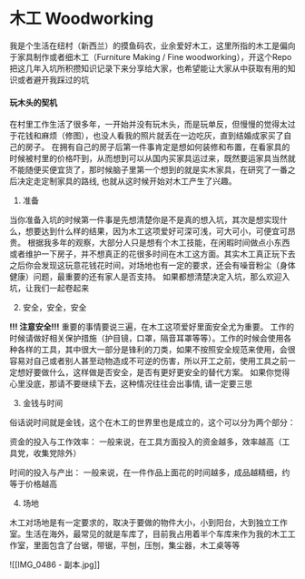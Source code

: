 # 木工 Woodworking
我是个生活在纽村（新西兰）的摸鱼码农，业余爱好木工，这里所指的木工是偏向于家具制作或者细木工（Furniture Making / Fine woodworking），开这个Repo把这几年入坑所积攒知识记录下来分享给大家，也希望能让大家从中获取有用的知识或者避开我踩过的坑

#### 玩木头的契机
在村里工作生活了很多年，一开始并没有玩木头，而是玩单反，但慢慢的觉得太过于花钱和麻烦（修图），也没人看我的照片就丢在一边吃灰，直到结婚成家买了自己的房子。
在拥有自己的房子后第一件事肯定是想如何装修和布置，在看家具的时候被村里的价格吓到，从而想到可以从国内买家具运过来，既然要运家具当然就不能随便买便宜货了，那时候脑子里第一个想到的就是实木家具，在研究了一番之后决定走定制家具的路线, 也就从这时候开始对木工产生了兴趣。

1. 准备

当你准备入坑的时候第一件事是先想清楚你是不是真的想入坑，其次是想实现什么，想要达到什么样的结果，因为木工这项爱好可深可浅，可大可小，可便宜可昂贵。
根据我多年的观察，大部分人只是想有个木工技能，在闲暇时间做点小东西或者维护一下房子，并不想真正的花很多时间在木工这方面。其实木工真正玩下去之后你会发现这玩意花钱花时间，对场地也有一定的要求，还会有噪音粉尘（身体健康）问题，最重要的还有家人是否支持。
如果都想清楚决定入坑，那么欢迎入坑，让我们一起卷起来

2. 安全，安全，安全

**!!! 注意安全!!!**
重要的事情要说三遍，在木工这项爱好里面安全尤为重要。
工作的时候请做好相关保护措施（护目镜，口罩，隔音耳罩等等）。工作的时候会使用各种各样的工具，其中很大一部分是锋利的刀类，如果不按照安全规范来使用，会很容易对自己或者别人甚至动物造成不可逆的伤害，所以开工之前，使用工具之前一定想好要做什么，这样做是否安全，是否有更好更安全的替代方案。
如果你觉得心里没底，那请不要继续下去，这种情况往往会出事情, 请一定要三思

3. 金钱与时间

俗话说时间就是金钱，这个在木工的世界里也是成立的，这个可以分为两个部分：

资金的投入与工作效率：
一般来说，在工具方面投入的资金越多，效率越高（工具党，收集党除外）

时间的投入与产出：
一般来说，在一件作品上面花的时间越多，成品越精细，约等于价格越高

4. 场地

木工对场地是有一定要求的，取决于要做的物件大小，小到阳台，大到独立工作室。生活在海外，最常见的就是车库了，目前我占用着半个车库来作为我的木工工作室，里面包含了台锯，带锯，平刨，压刨，集尘器，木工桌等等

![[IMG_0486 - 副本.jpg]]

